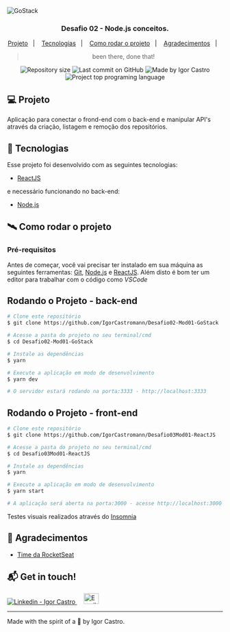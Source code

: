 <img alt="GoStack" src="https://res.cloudinary.com/stefanosaffran/image/upload/v1586943536/d32tomvl6x8onypta01h.png" />

<h3 align="center">
  Desafio 02 - Node.js conceitos.
</h3>

<p align="center">
  <a href="#-projeto">Projeto</a>&nbsp;&nbsp;&nbsp;|&nbsp;&nbsp;&nbsp;
  <a href="#-tecnologias">Tecnologias</a>&nbsp;&nbsp;&nbsp;|&nbsp;&nbsp;&nbsp;
  <a href="#-tecnologias">Como rodar o projeto</a>&nbsp;&nbsp;&nbsp;|&nbsp;&nbsp;&nbsp;
  <a href="#-agradecimentos">Agradecimentos</a>&nbsp;&nbsp;&nbsp;|&nbsp;&nbsp;&nbsp;
</p>

<blockquote align="center">been there, done that!</blockquote>

<p align="center">
  <a> </a>
  <img alt="Repository size" src="https://img.shields.io/github/repo-size/IgorCastromann/Desafio03Mod01-ReactJS?color=2304D361">
  <img alt="Last commit on GitHub" src="https://img.shields.io/github/last-commit/IgorCastromann/Desafio03Mod01-ReactJS?color=2304D361">
  <img alt="Made by Igor Castro" src="https://img.shields.io/badge/made%20by-Igor Castro-%20?color=2304D361">
  <img alt="Project top programing language" src="https://img.shields.io/github/languages/top/IgorCastromann/Desafio03Mod01-ReactJS?color=2304D361">
</p>


## 💻 Projeto 

Aplicação para conectar o frond-end com o back-end e manipular API's através da criação, listagem e remoção dos repositórios.


## 🚀 Tecnologias

Esse projeto foi desenvolvido com as seguintes tecnologias:

- [ReactJS](https://reactjs.org/)
<p> e necessário funcionando no back-end:</p>

- [Node.js](https://nodejs.org/en/)


## 🛰 Como rodar o projeto
### Pré-requisitos

Antes de começar, você vai precisar ter instalado em sua máquina as seguintes ferramentas:
[Git](https://git-scm.com), [Node.js](https://nodejs.org/en/) e [ReactJS](https://reactjs.org/).
Além disto é bom ter um editor para trabalhar com o código como _VSCode_


## Rodando o Projeto - back-end

```bash
# Clone este repositório
$ git clone https://github.com/IgorCastromann/Desafio02-Mod01-GoStack

# Acesse a pasta do projeto no seu terminal/cmd
$ cd Desafio02-Mod01-GoStack

# Instale as dependências
$ yarn

# Execute a aplicação em modo de desenvolvimento
$ yarn dev

# O servidor estará rodando na porta:3333 - http://localhost:3333
```

## Rodando o Projeto - front-end

```bash
# Clone este repositório
$ git clone https://github.com/IgorCastromann/Desafio03Mod01-ReactJS

# Acesse a pasta do projeto no seu terminal/cmd
$ cd Desafio03Mod01-ReactJS

# Instale as dependências
$ yarn

# Execute a aplicação em modo de desenvolvimento
$ yarn start

# A aplicação será aberta na porta:3000 - acesse http://localhost:3000
```

Testes visuais realizados através do [Insomnia](https://insomnia.rest/)

## 🙌 Agradecimentos

- [Time da RocketSeat](https://rocketseat.com.br/)

## :mailbox_with_mail: Get in touch!


<a href="https://www.linkedin.com/in/igor-castro-27470672/" target="_blank" >
  <img alt="Linkedin - Igor Castro" src="https://img.shields.io/badge/Linkedin--%23F8952D?style=social&logo=linkedin">
</a>&nbsp;&nbsp;&nbsp;
<a href="mailto:castromann@live.com" target="_blank" >
  <img alt="Email - Igor Castro" width="35rem" height="25rem" src="https://img2.gratispng.com/20180401/cwe/kisspng-outlook-com-microsoft-outlook-logo-microsoft-offic-outlook-5ac078594dd532.5951870815225631613188.jpg">
</a> 

---

Made with the spirit of a 🐻 by Igor Castro.
